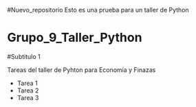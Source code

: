 #Nuevo_repositorio
Esto es una prueba para un taller de Python
# Grupo_9_Taller_Python
#Subtitulo 1

Tareas del taller de Pyhton para Economía y Finazas
- Tarea 1
- Tarea 2
- Tarea 3
  
